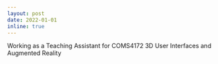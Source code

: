 ```yaml
---
layout: post
date: 2022-01-01
inline: true
---
```


Working as a Teaching Assistant for COMS4172 3D User Interfaces and Augmented Reality 
